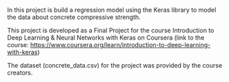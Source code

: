 In this project is build a regression model using the Keras library to model the data about concrete compressive strength. 

This project is developed as a Final Project for the course Introduction to Deep Learning & Neural Networks with Keras on Coursera (link to the course: https://www.coursera.org/learn/introduction-to-deep-learning-with-keras)

The dataset (concrete_data.csv) for the project was provided by the course creators. 
